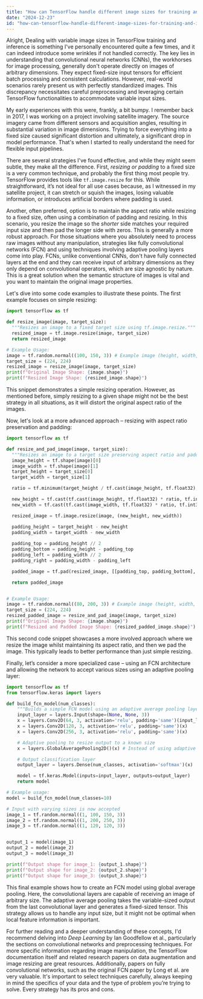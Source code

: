 ```yaml
---
title: "How can TensorFlow handle different image sizes for training and inference?"
date: "2024-12-23"
id: "how-can-tensorflow-handle-different-image-sizes-for-training-and-inference"
---
```


Alright,  Dealing with variable image sizes in TensorFlow training and inference is something I've personally encountered quite a few times, and it can indeed introduce some wrinkles if not handled correctly. The key lies in understanding that convolutional neural networks (CNNs), the workhorses for image processing, generally don't operate directly on images of arbitrary dimensions. They expect fixed-size input tensors for efficient batch processing and consistent calculations. However, real-world scenarios rarely present us with perfectly standardized images. This discrepancy necessitates careful preprocessing and leveraging certain TensorFlow functionalities to accommodate variable input sizes.

My early experiences with this were, frankly, a bit bumpy. I remember back in 2017, I was working on a project involving satellite imagery. The source imagery came from different sensors and acquisition angles, resulting in substantial variation in image dimensions. Trying to force everything into a fixed size caused significant distortion and ultimately, a significant drop in model performance. That's when I started to really understand the need for flexible input pipelines.

There are several strategies I've found effective, and while they might seem subtle, they make all the difference. First, *resizing or padding* to a fixed size is a very common technique, and probably the first thing most people try. TensorFlow provides tools like `tf.image.resize` for this. While straightforward, it’s not ideal for all use cases because, as I witnessed in my satellite project, it can stretch or squish the images, losing valuable information, or introduces artificial borders where padding is used.

Another, often preferred, option is to maintain the aspect ratio while resizing to a fixed size, often using a combination of padding and resizing. In this scenario, you resize the image so the *shorter* side matches your required input size and then pad the longer side with zeros. This is generally a more robust approach. For those situations where you absolutely need to process raw images without any manipulation, strategies like fully convolutional networks (FCN) and using techniques involving adaptive pooling layers come into play. FCNs, unlike conventional CNNs, don't have fully connected layers at the end and they can receive input of arbitrary dimensions as they only depend on convolutional operators, which are size agnostic by nature. This is a great solution when the semantic structure of images is vital and you want to maintain the original image properties.

Let's dive into some code examples to illustrate these points. The first example focuses on simple resizing:

```python
import tensorflow as tf

def resize_image(image, target_size):
  """Resizes an image to a fixed target size using tf.image.resize."""
  resized_image = tf.image.resize(image, target_size)
  return resized_image

# Example Usage:
image = tf.random.normal((100, 150, 3)) # Example image (height, width, channels)
target_size = (224, 224)
resized_image = resize_image(image, target_size)
print(f"Original Image Shape: {image.shape}")
print(f"Resized Image Shape: {resized_image.shape}")

```
This snippet demonstrates a simple resizing operation. However, as mentioned before, simply resizing to a given shape might not be the best strategy in all situations, as it will distort the original aspect ratio of the images.

Now, let's look at a more advanced approach – resizing with aspect ratio preservation and padding:

```python
import tensorflow as tf

def resize_and_pad_image(image, target_size):
  """Resizes an image to a target size preserving aspect ratio and padding."""
  image_height = tf.shape(image)[0]
  image_width = tf.shape(image)[1]
  target_height = target_size[0]
  target_width = target_size[1]

  ratio = tf.minimum(target_height / tf.cast(image_height, tf.float32), target_width / tf.cast(image_width, tf.float32))

  new_height = tf.cast(tf.cast(image_height, tf.float32) * ratio, tf.int32)
  new_width = tf.cast(tf.cast(image_width, tf.float32) * ratio, tf.int32)

  resized_image = tf.image.resize(image, (new_height, new_width))

  padding_height = target_height - new_height
  padding_width = target_width - new_width
  
  padding_top = padding_height // 2
  padding_bottom = padding_height - padding_top
  padding_left = padding_width // 2
  padding_right = padding_width - padding_left

  padded_image = tf.pad(resized_image, [[padding_top, padding_bottom], [padding_left, padding_right], [0, 0]])

  return padded_image


# Example Usage:
image = tf.random.normal((80, 200, 3)) # Example image (height, width, channels)
target_size = (224, 224)
resized_padded_image = resize_and_pad_image(image, target_size)
print(f"Original Image Shape: {image.shape}")
print(f"Resized and Padded Image Shape: {resized_padded_image.shape}")

```

This second code snippet showcases a more involved approach where we resize the image whilst maintaining its aspect ratio, and then we pad the image. This typically leads to better performance than just simple resizing.

Finally, let’s consider a more specialized case – using an FCN architecture and allowing the network to accept various sizes using an adaptive pooling layer:

```python
import tensorflow as tf
from tensorflow.keras import layers

def build_fcn_model(num_classes):
    """Builds a simple FCN model using an adaptive average pooling layer."""
    input_layer = layers.Input(shape=(None, None, 3))
    x = layers.Conv2D(64, 3, activation='relu', padding='same')(input_layer)
    x = layers.Conv2D(128, 3, activation='relu', padding='same')(x)
    x = layers.Conv2D(256, 3, activation='relu', padding='same')(x)

    # Adaptive pooling to resize output to a known size
    x = layers.GlobalAveragePooling2D()(x) # Instead of using adaptive pooling explicitly, we use a global pooling

    # Output classification layer
    output_layer = layers.Dense(num_classes, activation='softmax')(x)

    model = tf.keras.Model(inputs=input_layer, outputs=output_layer)
    return model

# Example usage:
model = build_fcn_model(num_classes=10)

# Input with varying sizes is now accepted
image_1 = tf.random.normal((1, 100, 150, 3))
image_2 = tf.random.normal((1, 200, 250, 3))
image_3 = tf.random.normal((1, 120, 120, 3))


output_1 = model(image_1)
output_2 = model(image_2)
output_3 = model(image_3)

print(f"Output shape for image_1: {output_1.shape}")
print(f"Output shape for image_2: {output_2.shape}")
print(f"Output shape for image_3: {output_3.shape}")
```

This final example shows how to create an FCN model using global average pooling. Here, the convolutional layers are capable of receiving an image of arbitrary size. The adaptive average pooling takes the variable-sized output from the last convolutional layer and generates a fixed-sized tensor. This strategy allows us to handle any input size, but it might not be optimal when local feature information is important.

For further reading and a deeper understanding of these concepts, I'd recommend delving into *Deep Learning* by Ian Goodfellow et al., particularly the sections on convolutional networks and preprocessing techniques. For more specific information regarding image manipulation, the TensorFlow documentation itself and related research papers on data augmentation and image resizing are great resources. Additionally, papers on fully convolutional networks, such as the original FCN paper by Long et al. are very valuable. It's important to select techniques carefully, always keeping in mind the specifics of your data and the type of problem you’re trying to solve. Every strategy has its pros and cons.
